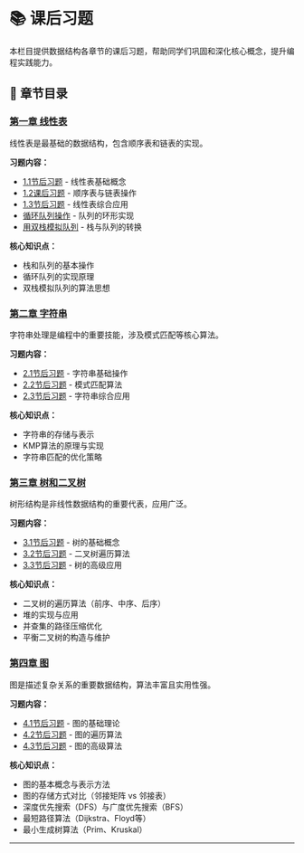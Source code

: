 # 📚 课后习题

本栏目提供数据结构各章节的课后习题，帮助同学们巩固和深化核心概念，提升编程实践能力。

## 📖 章节目录

### [第一章 线性表](第一章/)
线性表是最基础的数据结构，包含顺序表和链表的实现。

**习题内容：**
- [1.1节后习题](第一章/1.1节后习题.md) - 线性表基础概念
- [1.2课后习题](第一章/1.2课后习题.md) - 顺序表与链表操作
- [1.3节后习题](第一章/1.3节后习题.md) - 线性表综合应用
- [循环队列操作](第一章/循环队列操作.md) - 队列的环形实现
- [用双栈模拟队列](第一章/用双栈模拟队列.md) - 栈与队列的转换

**核心知识点：**
- 栈和队列的基本操作
- 循环队列的实现原理
- 双栈模拟队列的算法思想

### [第二章 字符串](第二章/)
字符串处理是编程中的重要技能，涉及模式匹配等核心算法。

**习题内容：**
- [2.1节后习题](第二章/2.1节后习题.md) - 字符串基础操作
- [2.2节后习题](第二章/2.2节后习题.md) - 模式匹配算法
- [2.3节后习题](第二章/2.3节后习题.md) - 字符串综合应用

**核心知识点：**
- 字符串的存储与表示
- KMP算法的原理与实现
- 字符串匹配的优化策略

### [第三章 树和二叉树](第三章/)
树形结构是非线性数据结构的重要代表，应用广泛。

**习题内容：**
- [3.1节后习题](第三章/3.1节后习题.md) - 树的基础概念
- [3.2节后习题](第三章/3.2节后习题.md) - 二叉树遍历算法
- [3.3节后习题](第三章/3.3节后习题.md) - 树的高级应用

**核心知识点：**
- 二叉树的遍历算法（前序、中序、后序）
- 堆的实现与应用
- 并查集的路径压缩优化
- 平衡二叉树的构造与维护

### [第四章 图](第四章/)
图是描述复杂关系的重要数据结构，算法丰富且实用性强。

**习题内容：**
- [4.1节后习题](第四章/4.1节后习题.md) - 图的基础理论
- [4.2节后习题](第四章/4.2节后习题.md) - 图的遍历算法
- [4.3节后习题](第四章/4.3节后习题.md) - 图的高级算法

**核心知识点：**
- 图的基本概念与表示方法
- 图的存储方式对比（邻接矩阵 vs 邻接表）
- 深度优先搜索（DFS）与广度优先搜索（BFS）
- 最短路径算法（Dijkstra、Floyd等）
- 最小生成树算法（Prim、Kruskal）

---



